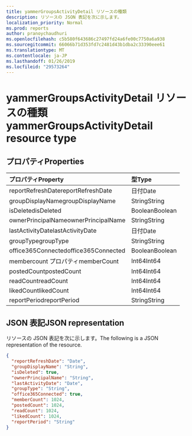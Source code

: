 ```yaml
---
title: yammerGroupsActivityDetail リソースの種類
description: リソースの JSON 表記を次に示します。
localization_priority: Normal
ms.prod: reports
author: pranoychaudhuri
ms.openlocfilehash: c5b580f643686c27497fd24a6fe00c7750a6a938
ms.sourcegitcommit: 66066b71d353fd7c2481d43b1dba2c33390eee61
ms.translationtype: MT
ms.contentlocale: ja-JP
ms.lasthandoff: 01/26/2019
ms.locfileid: "29573264"
---
```

# <a name="yammergroupsactivitydetail-resource-type"></a><span data-ttu-id="8b5f4-103">yammerGroupsActivityDetail リソースの種類</span><span class="sxs-lookup"><span data-stu-id="8b5f4-103">yammerGroupsActivityDetail resource type</span></span>

## <a name="properties"></a><span data-ttu-id="8b5f4-104">プロパティ</span><span class="sxs-lookup"><span data-stu-id="8b5f4-104">Properties</span></span>

| <span data-ttu-id="8b5f4-105">プロパティ</span><span class="sxs-lookup"><span data-stu-id="8b5f4-105">Property</span></span>           | <span data-ttu-id="8b5f4-106">型</span><span class="sxs-lookup"><span data-stu-id="8b5f4-106">Type</span></span>    |
| :----------------- | :------ |
| <span data-ttu-id="8b5f4-107">reportRefreshDate</span><span class="sxs-lookup"><span data-stu-id="8b5f4-107">reportRefreshDate</span></span>  | <span data-ttu-id="8b5f4-108">日付</span><span class="sxs-lookup"><span data-stu-id="8b5f4-108">Date</span></span>    |
| <span data-ttu-id="8b5f4-109">groupDisplayName</span><span class="sxs-lookup"><span data-stu-id="8b5f4-109">groupDisplayName</span></span>   | <span data-ttu-id="8b5f4-110">String</span><span class="sxs-lookup"><span data-stu-id="8b5f4-110">String</span></span>  |
| <span data-ttu-id="8b5f4-111">isDeleted</span><span class="sxs-lookup"><span data-stu-id="8b5f4-111">isDeleted</span></span>          | <span data-ttu-id="8b5f4-112">Boolean</span><span class="sxs-lookup"><span data-stu-id="8b5f4-112">Boolean</span></span> |
| <span data-ttu-id="8b5f4-113">ownerPrincipalName</span><span class="sxs-lookup"><span data-stu-id="8b5f4-113">ownerPrincipalName</span></span> | <span data-ttu-id="8b5f4-114">String</span><span class="sxs-lookup"><span data-stu-id="8b5f4-114">String</span></span>  |
| <span data-ttu-id="8b5f4-115">lastActivityDate</span><span class="sxs-lookup"><span data-stu-id="8b5f4-115">lastActivityDate</span></span>   | <span data-ttu-id="8b5f4-116">日付</span><span class="sxs-lookup"><span data-stu-id="8b5f4-116">Date</span></span>    |
| <span data-ttu-id="8b5f4-117">groupType</span><span class="sxs-lookup"><span data-stu-id="8b5f4-117">groupType</span></span>          | <span data-ttu-id="8b5f4-118">String</span><span class="sxs-lookup"><span data-stu-id="8b5f4-118">String</span></span>  |
| <span data-ttu-id="8b5f4-119">office365Connected</span><span class="sxs-lookup"><span data-stu-id="8b5f4-119">office365Connected</span></span> | <span data-ttu-id="8b5f4-120">Boolean</span><span class="sxs-lookup"><span data-stu-id="8b5f4-120">Boolean</span></span> |
| <span data-ttu-id="8b5f4-121">membercount プロパティ</span><span class="sxs-lookup"><span data-stu-id="8b5f4-121">memberCount</span></span>        | <span data-ttu-id="8b5f4-122">Int64</span><span class="sxs-lookup"><span data-stu-id="8b5f4-122">Int64</span></span>   |
| <span data-ttu-id="8b5f4-123">postedCount</span><span class="sxs-lookup"><span data-stu-id="8b5f4-123">postedCount</span></span>        | <span data-ttu-id="8b5f4-124">Int64</span><span class="sxs-lookup"><span data-stu-id="8b5f4-124">Int64</span></span>   |
| <span data-ttu-id="8b5f4-125">readCount</span><span class="sxs-lookup"><span data-stu-id="8b5f4-125">readCount</span></span>          | <span data-ttu-id="8b5f4-126">Int64</span><span class="sxs-lookup"><span data-stu-id="8b5f4-126">Int64</span></span>   |
| <span data-ttu-id="8b5f4-127">likedCount</span><span class="sxs-lookup"><span data-stu-id="8b5f4-127">likedCount</span></span>         | <span data-ttu-id="8b5f4-128">Int64</span><span class="sxs-lookup"><span data-stu-id="8b5f4-128">Int64</span></span>   |
| <span data-ttu-id="8b5f4-129">reportPeriod</span><span class="sxs-lookup"><span data-stu-id="8b5f4-129">reportPeriod</span></span>       | <span data-ttu-id="8b5f4-130">String</span><span class="sxs-lookup"><span data-stu-id="8b5f4-130">String</span></span>  |

## <a name="json-representation"></a><span data-ttu-id="8b5f4-131">JSON 表記</span><span class="sxs-lookup"><span data-stu-id="8b5f4-131">JSON representation</span></span>

<span data-ttu-id="8b5f4-132">リソースの JSON 表記を次に示します。</span><span class="sxs-lookup"><span data-stu-id="8b5f4-132">The following is a JSON representation of the resource.</span></span>

<!-- {
  "blockType": "resource",
  "@odata.type": "microsoft.graph.yammerGroupsActivityDetail"
} -->

```json
{
  "reportRefreshDate": "Date", 
  "groupDisplayName": "String", 
  "isDeleted": true, 
  "ownerPrincipalName": "String", 
  "lastActivityDate": "Date", 
  "groupType": "String", 
  "office365Connected": true, 
  "memberCount": 1024, 
  "postedCount": 1024, 
  "readCount": 1024, 
  "likedCount": 1024, 
  "reportPeriod": "String"
}
```
